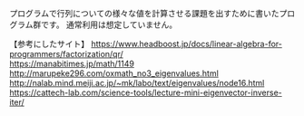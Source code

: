プログラムで行列についての様々な値を計算させる課題を出すために書いたプログラム群です。
通常利用は想定していません。

【参考にしたサイト】
https://www.headboost.jp/docs/linear-algebra-for-programmers/factorization/qr/  
https://manabitimes.jp/math/1149  
http://marupeke296.com/oxmath_no3_eigenvalues.html  
http://nalab.mind.meiji.ac.jp/~mk/labo/text/eigenvalues/node16.html  
https://cattech-lab.com/science-tools/lecture-mini-eigenvector-inverse-iter/  

